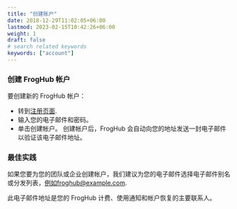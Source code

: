 ```yaml
---
title: "创建账户"
date: 2018-12-29T11:02:05+06:00
lastmod: 2023-02-15T10:42:26+06:00
weight: 1
draft: false
# search related keywords
keywords: ["account"]
---
```


### 创建 FrogHub 帐户
要创建新的 FrogHub 帐户：

* 转到[注册页面](https://console.froghub.io/).
* 输入您的电子邮件和密码。
* 单击创建帐户。
创建帐户后，FrogHub 会自动向您的地址发送一封电子邮件以验证该电子邮件地址。

### 最佳实践
如果您要为您的团队或企业创建帐户，我们建议为您的电子邮件选择电子邮件别名或分发列表，例如froghub@example.com.

此电子邮件地址是您的 FrogHub 计费、使用通知和帐户恢复的主要联系人。
